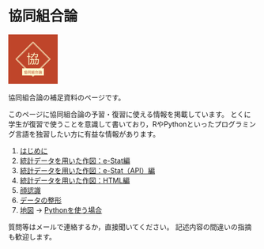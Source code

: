 # 協同組合論

<img width="100" src="協同組合論-1.png">

協同組合論の補足資料のページです。

このページに協同組合論の予習・復習に使える情報を掲載しています。
とくに学生が復習で使うことを意識して書いており，RやPythonといったプログラミング言語を独習したい方に有益な情報があります。

1. [はじめに](https://takeshinishimura.github.io/Cooperative/01_introduction.html)
1. [統計データを用いた作図：e-Stat編](https://takeshinishimura.github.io/Cooperative/02_stats_estat.html)
1. [統計データを用いた作図：e-Stat（API）編](https://takeshinishimura.github.io/Cooperative/02_stats_estatapi.html)
1. [統計データを用いた作図：HTML編](https://takeshinishimura.github.io/Cooperative/02_stats_html.html)
1. [顔認識](https://takeshinishimura.github.io/Cooperative/03_face.html)
1. [データの整形](https://takeshinishimura.github.io/Cooperative/08_data_formatting.html)
1. [地図](https://takeshinishimura.github.io/Cooperative/09_map.html) -> [Pythonを使う場合](./blob/main/09_map.ipynb)

質問等はメールで連絡するか，直接聞いてください。
記述内容の間違いの指摘も歓迎します。
